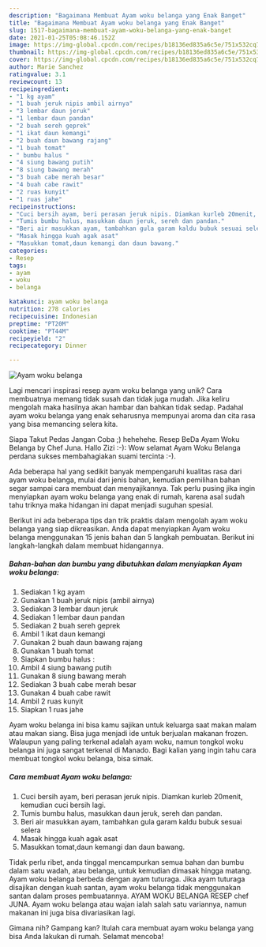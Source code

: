 ```yaml
---
description: "Bagaimana Membuat Ayam woku belanga yang Enak Banget"
title: "Bagaimana Membuat Ayam woku belanga yang Enak Banget"
slug: 1517-bagaimana-membuat-ayam-woku-belanga-yang-enak-banget
date: 2021-01-25T05:08:46.152Z
image: https://img-global.cpcdn.com/recipes/b18136ed835a6c5e/751x532cq70/ayam-woku-belanga-foto-resep-utama.jpg
thumbnail: https://img-global.cpcdn.com/recipes/b18136ed835a6c5e/751x532cq70/ayam-woku-belanga-foto-resep-utama.jpg
cover: https://img-global.cpcdn.com/recipes/b18136ed835a6c5e/751x532cq70/ayam-woku-belanga-foto-resep-utama.jpg
author: Marie Sanchez
ratingvalue: 3.1
reviewcount: 13
recipeingredient:
- "1 kg ayam"
- "1 buah jeruk nipis ambil airnya"
- "3 lembar daun jeruk"
- "1 lembar daun pandan"
- "2 buah sereh geprek"
- "1 ikat daun kemangi"
- "2 buah daun bawang rajang"
- "1 buah tomat"
- " bumbu halus "
- "4 siung bawang putih"
- "8 siung bawang merah"
- "3 buah cabe merah besar"
- "4 buah cabe rawit"
- "2 ruas kunyit"
- "1 ruas jahe"
recipeinstructions:
- "Cuci bersih ayam, beri perasan jeruk nipis. Diamkan kurleb 20menit, kemudian cuci bersih lagi."
- "Tumis bumbu halus, masukkan daun jeruk, sereh dan pandan."
- "Beri air masukkan ayam, tambahkan gula garam kaldu bubuk sesuai selera"
- "Masak hingga kuah agak asat"
- "Masukkan tomat,daun kemangi dan daun bawang."
categories:
- Resep
tags:
- ayam
- woku
- belanga

katakunci: ayam woku belanga 
nutrition: 278 calories
recipecuisine: Indonesian
preptime: "PT20M"
cooktime: "PT44M"
recipeyield: "2"
recipecategory: Dinner

---
```



![Ayam woku belanga](https://img-global.cpcdn.com/recipes/b18136ed835a6c5e/751x532cq70/ayam-woku-belanga-foto-resep-utama.jpg)

Lagi mencari inspirasi resep ayam woku belanga yang unik? Cara membuatnya memang tidak susah dan tidak juga mudah. Jika keliru mengolah maka hasilnya akan hambar dan bahkan tidak sedap. Padahal ayam woku belanga yang enak seharusnya mempunyai aroma dan cita rasa yang bisa memancing selera kita.

Siapa Takut Pedas Jangan Coba ;) hehehehe. Resep BeDa Ayam Woku Belanga by Chef Juna. Hallo Zizi :-): Wow selamat Ayam Woku Belanga perdana sukses membahagiakan suami tercinta :-).

Ada beberapa hal yang sedikit banyak mempengaruhi kualitas rasa dari ayam woku belanga, mulai dari jenis bahan, kemudian pemilihan bahan segar sampai cara membuat dan menyajikannya. Tak perlu pusing jika ingin menyiapkan ayam woku belanga yang enak di rumah, karena asal sudah tahu triknya maka hidangan ini dapat menjadi suguhan spesial.


Berikut ini ada beberapa tips dan trik praktis dalam mengolah ayam woku belanga yang siap dikreasikan. Anda dapat menyiapkan Ayam woku belanga menggunakan 15 jenis bahan dan 5 langkah pembuatan. Berikut ini langkah-langkah dalam membuat hidangannya.

<!--inarticleads1-->

##### Bahan-bahan dan bumbu yang dibutuhkan dalam menyiapkan Ayam woku belanga:

1. Sediakan 1 kg ayam
1. Gunakan 1 buah jeruk nipis (ambil airnya)
1. Sediakan 3 lembar daun jeruk
1. Sediakan 1 lembar daun pandan
1. Sediakan 2 buah sereh geprek
1. Ambil 1 ikat daun kemangi
1. Gunakan 2 buah daun bawang rajang
1. Gunakan 1 buah tomat
1. Siapkan  bumbu halus :
1. Ambil 4 siung bawang putih
1. Gunakan 8 siung bawang merah
1. Sediakan 3 buah cabe merah besar
1. Gunakan 4 buah cabe rawit
1. Ambil 2 ruas kunyit
1. Siapkan 1 ruas jahe


Ayam woku belanga ini bisa kamu sajikan untuk keluarga saat makan malam atau makan siang. Bisa juga menjadi ide untuk berjualan makanan frozen. Walaupun yang paling terkenal adalah ayam woku, namun tongkol woku belanga ini juga sangat terkenal di Manado. Bagi kalian yang ingin tahu cara membuat tongkol woku belanga, bisa simak. 

<!--inarticleads2-->

##### Cara membuat Ayam woku belanga:

1. Cuci bersih ayam, beri perasan jeruk nipis. Diamkan kurleb 20menit, kemudian cuci bersih lagi.
1. Tumis bumbu halus, masukkan daun jeruk, sereh dan pandan.
1. Beri air masukkan ayam, tambahkan gula garam kaldu bubuk sesuai selera
1. Masak hingga kuah agak asat
1. Masukkan tomat,daun kemangi dan daun bawang.


Tidak perlu ribet, anda tinggal mencampurkan semua bahan dan bumbu dalam satu wadah, atau belanga, untuk kemudian dimasak hingga matang. Ayam woku belanga berbeda dengan ayam tuturaga. Jika ayam tuturaga disajikan dengan kuah santan, ayam woku belanga tidak menggunakan santan dalam proses pembuatannya. AYAM WOKU BELANGA RESEP chef JUNA. Ayam woku belanga atau wajan ialah salah satu variannya, namun makanan ini juga bisa divariasikan lagi. 

Gimana nih? Gampang kan? Itulah cara membuat ayam woku belanga yang bisa Anda lakukan di rumah. Selamat mencoba!
